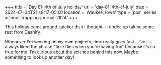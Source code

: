 +++
title = 'Day 81: 4th of July holiday'
url = 'day-81-4th-of-july'
date = 2024-07-04T21:48:17-05:00
location = 'Waukee, Iowa'
type = 'post'
series = 'bootstrapping-journal-2024'
+++

This holiday came around quicker than I thought—I ended up taking some rest from Dashify.

Whenever I’m working on my own projects, time really goes fast—I’ve always liked the phrase “time flies when you’re having fun” because it’s so true for me. I’m curious about the science behind this now. Maybe something to look up another day!
